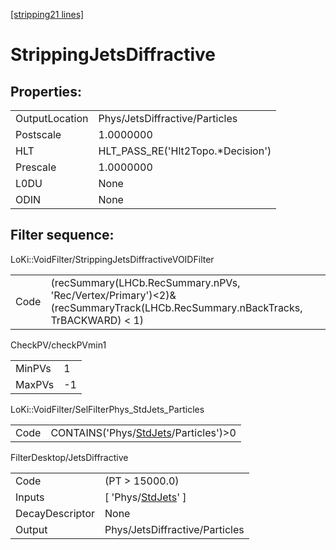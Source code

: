 [[stripping21 lines]](./stripping21-index)

# StrippingJetsDiffractive

## Properties:

|                |                                    |
|----------------|------------------------------------|
| OutputLocation | Phys/JetsDiffractive/Particles     |
| Postscale      | 1.0000000                          |
| HLT            | HLT_PASS_RE('Hlt2Topo.\*Decision') |
| Prescale       | 1.0000000                          |
| L0DU           | None                               |
| ODIN           | None                               |

## Filter sequence:

LoKi::VoidFilter/StrippingJetsDiffractiveVOIDFilter

|      |                                                                                                                              |
|------|------------------------------------------------------------------------------------------------------------------------------|
| Code | (recSummary(LHCb.RecSummary.nPVs, 'Rec/Vertex/Primary')\<2)& (recSummaryTrack(LHCb.RecSummary.nBackTracks, TrBACKWARD) \< 1) |

CheckPV/checkPVmin1

|        |     |
|--------|-----|
| MinPVs | 1   |
| MaxPVs | -1  |

LoKi::VoidFilter/SelFilterPhys_StdJets_Particles

|      |                                                                                |
|------|--------------------------------------------------------------------------------|
| Code | CONTAINS('Phys/[StdJets](./stripping21-commonparticles-stdjets)/Particles')\>0 |

FilterDesktop/JetsDiffractive

|                 |                                                               |
|-----------------|---------------------------------------------------------------|
| Code            | (PT \> 15000.0)                                               |
| Inputs          | [ 'Phys/[StdJets](./stripping21-commonparticles-stdjets)' ] |
| DecayDescriptor | None                                                          |
| Output          | Phys/JetsDiffractive/Particles                                |
